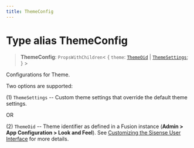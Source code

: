 ```yaml
---
title: ThemeConfig
---
```


# Type alias ThemeConfig

> **ThemeConfig**: `PropsWithChildren`\< \{
  `theme`: [`ThemeOid`](type-alias.ThemeOid.md) \| [`ThemeSettings`](../interfaces/interface.ThemeSettings.md);
 } \>

Configurations for Theme.

Two options are supported:

(1) `ThemeSettings` -- Custom theme settings that override the default theme settings.

OR

(2) `ThemeOid` -- Theme identifier as defined in a Fusion instance (**Admin > App Configuration > Look and Feel**).
See [Customizing the Sisense User Interface](https://docs.sisense.com/main/SisenseLinux/customizing-the-sisense-user-interface.htm) for more details.
